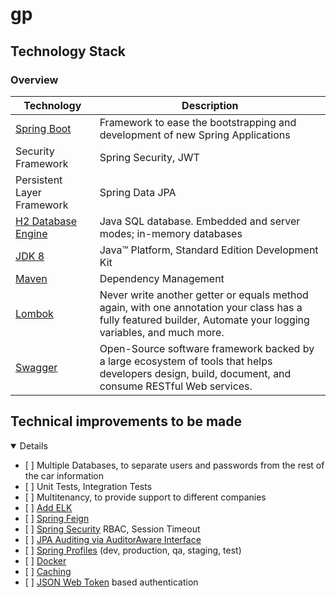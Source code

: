 # gp

## Technology Stack

### Overview

|Technology                |Description         |
|--------------------------|--------------------|
|<a href="https://spring.io/projects/spring-boot">Spring Boot</a>  |Framework to ease the bootstrapping and development of new Spring Applications|
|Security Framework                                                |Spring Security, JWT|
|Persistent Layer Framework|Spring Data JPA                        |
|<a href="https://www.h2database.com/html/main.html">H2 Database Engine</a>|Java SQL database. Embedded and server modes; in-memory databases|
|<a href="http://www.oracle.com/technetwork/java/javase/downloads/jdk8-downloads-2133151.html">JDK 8</a>|Java™ Platform, Standard Edition Development Kit |
|<a href="https://maven.apache.org/">Maven</a>   |Dependency Management|
|<a href="https://projectlombok.org/">Lombok</a> |Never write another getter or equals method again, with one annotation your class has a fully featured builder, Automate your logging variables, and much more.|
|<a href="https://swagger.io/">Swagger</a>       |Open-Source software framework backed by a large ecosystem of tools that helps developers design, build, document, and consume RESTful Web services.           |

## Technical improvements to be made
<details open="open">
   <ul>
      <li>[ ] Multiple Databases, to separate users and passwords from the rest of the car information</li>
      <li>[ ] Unit Tests, Integration Tests</li>
      <li>[ ] Multitenancy, to provide support to different companies</li>
      <li>[ ] <a href="https://www.javainuse.com/spring/springboot-microservice-elk">Add ELK</a></li>
      <li>[ ] <a href="https://cloud.spring.io/spring-cloud-netflix/multi/multi_spring-cloud-feign.html">Spring Feign </a></li>
      <li>[ ] <a href="https://spring.io/projects/spring-security">Spring Security</a> RBAC, Session Timeout</li>
      <li>[ ] <a href="https://docs.spring.io/spring-data/jpa/docs/2.7.x/reference/html/#jpa.auditing">JPA Auditing via AuditorAware Interface</a></li>
      <li>[ ] <a href="https://docs.spring.io/spring-boot/docs/current/reference/html/spring-boot-features.html#boot-features-profiles">Spring Profiles</a> (dev, production, qa, staging, test)</li>
      <li>[ ] <a href="https://www.docker.com/">Docker</a></li>
      <li>[ ] <a href="https://docs.spring.io/spring-boot/docs/2.7.7-SNAPSHOT/reference/html/io.html#io.caching">Caching</a></li>
      <li>[ ] <a href="https://www.jsonwebtoken.io/">JSON Web Token</a> based authentication</li>
   </ul>
</details>
